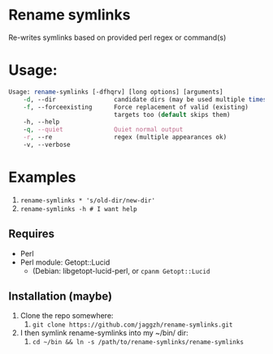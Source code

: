 # Rename symlinks

Re-writes symlinks based on provided perl regex or command(s)

# Usage:

```perl
Usage: rename-symlinks [-dfhqrv] [long options] [arguments]
	-d, --dir                candidate dirs (may be used multiple times)
	-f, --forceexisting      Force replacement of valid (existing)
	                         targets too (default skips them)
	-h, --help               
	-q, --quiet              Quiet normal output
	-r, --re                 regex (multiple appearances ok)
	-v, --verbose 
```

# Examples

1. `rename-symlinks * 's/old-dir/new-dir'`
1. `rename-symlinks -h # I want help`

## Requires

* Perl
* Perl module: Getopt::Lucid
	* (Debian: libgetopt-lucid-perl, or `cpanm Getopt::Lucid`

## Installation (maybe)

1. Clone the repo somewhere:
	1. `git clone https://github.com/jaggzh/rename-symlinks.git`
1. I then symlink rename-symlinks into my ~/bin/ dir:
	1. `cd ~/bin && ln -s /path/to/rename-symlinks/rename-symlinks`
